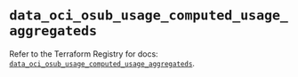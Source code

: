 # `data_oci_osub_usage_computed_usage_aggregateds`

Refer to the Terraform Registry for docs: [`data_oci_osub_usage_computed_usage_aggregateds`](https://registry.terraform.io/providers/hashicorp/oci/7.19.0/docs/data-sources/osub_usage_computed_usage_aggregateds).
